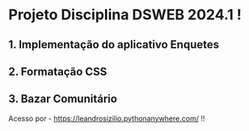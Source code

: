 # Projeto Disciplina DSWEB 2024.1 !

## 1. Implementação do aplicativo Enquetes

## 2. Formatação CSS

## 3. Bazar Comunitário

Acesso por - https://leandrosizilio.pythonanywhere.com/ !!
